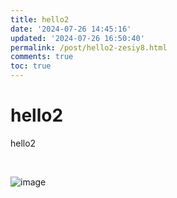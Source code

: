```yaml
---
title: hello2
date: '2024-07-26 14:45:16'
updated: '2024-07-26 16:50:40'
permalink: /post/hello2-zesiy8.html
comments: true
toc: true
---
```


# hello2

hello2

‍

​![image](https://img1.terwer.space/api/public/20240726164450.png)​
